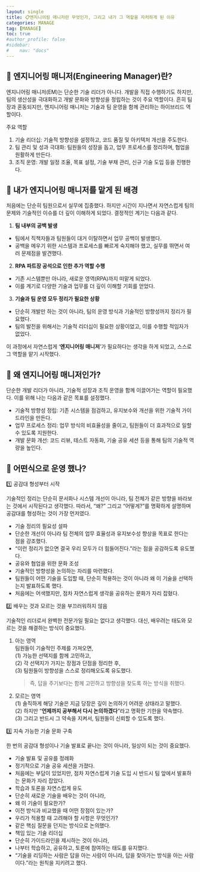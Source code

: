 ```yaml
---
layout: single
title: 📋엔지니어링 매니저란 무엇인가, 그리고 내가 그 역할을 자처하게 된 이유
categories: MANAGE
tag: [MANAGE]
toc: true
#author_profile: false
#sidebar:
#    nav: "docs"
---
```


## 🚀 엔지니어링 매니저(Engineering Manager)란?

엔지니어링 매니저(EM)는 단순한 기술 리더가 아니다. 개발을 직접 수행하기도 하지만, 팀의 생산성을 극대화하고 개발 문화와 방향성을 정립하는 것이 주요 역할이다. 흔히 팀장과 혼동되지만, 엔지니어링 매니저는 기술과 팀 운영을 함께 관리하는 하이브리드 역할이다.

주요 역할
1.	기술 리더십: 기술적 방향성을 설정하고, 코드 품질 및 아키텍처 개선을 주도한다.
2.	팀 관리 및 성과 극대화: 팀원들의 성장을 돕고, 업무 프로세스를 정리하며, 협업을 원활하게 만든다.
3.	조직 운영: 개발 일정 조율, 목표 설정, 기술 부채 관리, 신규 기술 도입 등을 진행한다.

## 📌 내가 엔지니어링 매니저를 맡게 된 배경

처음에는 단순히 팀원으로서 실무에 집중했다. 하지만 시간이 지나면서 자연스럽게 팀의 문제와 기술적인 이슈를 더 깊이 이해하게 되었다. 결정적인 계기는 다음과 같다.
1.	**팀 내부의 공백 발생**  
-	팀에서 직책자들과 팀원들이 대거 이탈하면서 업무 공백이 발생했다.
-	공백을 메우기 위한 시스템과 프로세스를 빠르게 숙지해야 했고, 실무를 뛰면서 여러 문제점을 발견했다.
2.	**RPA 파트장 공석으로 인한 추가 역할 수행**  
-	기존 시스템뿐만 아니라, 새로운 영역(RPA)까지 떠맡게 되었다.
-	이를 계기로 다양한 기술과 업무를 더 깊이 이해할 기회를 얻었다.
3.	**기술과 팀 운영 모두 정리가 필요한 상황**
-	단순히 개발만 하는 것이 아니라, 팀의 운영 방식과 기술적인 방향성까지 정리가 필요했다.
-	팀의 발전을 위해서는 기술적 리더십이 필요한 상황이었고, 이를 수행할 적임자가 없었다.

이 과정에서 자연스럽게 ‘**엔지니어링 매니저**’가 필요하다는 생각을 하게 되었고, 스스로 그 역할을 맡기 시작했다.

## 🎯 왜 엔지니어링 매니저인가?

단순한 개발 리더가 아니라, 기술적 성장과 조직 운영을 함께 이끌어가는 역할이 필요했다. 이를 위해 나는 다음과 같은 목표를 설정했다.
- 기술적 방향성 정립: 기존 시스템을 점검하고, 유지보수와 개선을 위한 기술적 가이드라인을 만든다.
- 업무 프로세스 정리: 업무 방식의 비효율성을 줄이고, 팀원들이 더 효과적으로 일할 수 있도록 지원한다.
- 개발 문화 개선: 코드 리뷰, 테스트 자동화, 기술 공유 세션 등을 통해 팀의 기술적 역량을 높인다.

## 🚀 어떤식으로 운영 했나?

1️⃣ 공감대 형성부터 시작

기술적인 정리는 단순히 문서화나 시스템 개선이 아니라, 팀 전체가 같은 방향을 바라보는 것에서 시작된다고 생각했다.
따라서, “왜?” 그리고 “어떻게?”를 명확하게 설명하며 공감대를 형성하는 것이 가장 먼저였다.
-	기술 정리의 필요성 설파
-	단순한 개선이 아니라 팀 전체의 업무 효율성과 유지보수성 향상을 목표로 한다는 점을 강조했다.
-	“이런 정리가 없으면 결국 우리 모두가 더 힘들어진다.”라는 점을 공감하도록 유도했다.
-	공유와 협업을 위한 문화 조성
-	기술적인 방향성을 논의하는 자리를 마련했다.
-	팀원들이 어떤 기술을 도입할 때, 단순히 적용하는 것이 아니라 왜 이 기술을 선택하는지 발표하도록 했다.
-	처음에는 어색했지만, 점차 자연스럽게 생각을 공유하는 문화가 자리 잡혔다.

2️⃣ 배우는 것과 모르는 것을 부끄러워하지 않음

기술적인 리더로서 완벽한 전문가일 필요는 없다고 생각했다. 대신, 배우려는 태도와 모르는 것을 해결하는 방식이 중요했다.
1. 아는 영역   
팀원들이 기술적인 주제를 가져오면,  
   (1) 가능한 선택지를 함께 고민하고,  
   (2) 각 선택지가 가지는 장점과 단점을 정리한 후,  
	(3)	팀원들이 방향성을 스스로 정리해오도록 유도했다.  

	> 즉, 답을 주기보다는 함께 고민하고 방향성을 찾도록 하는 방식을 취했다.

2. 모르는 영역  
   (1)	솔직하게 해당 기술은 지금 당장은 깊이 논의하기 어려운 상태라고 말했다.  
   (2)	하지만 “**언제까지 공부해서 다시 논의하겠다**”라고 명확한 기한을 약속했다.  
   (3)	그리고 반드시 그 약속을 지켜서, 팀원들이 신뢰할 수 있도록 했다.

3️⃣ 지속 가능한 기술 문화 구축

한 번의 공감대 형성이나 기술 발표로 끝나는 것이 아니라, 일상이 되는 것이 중요했다.
-	기술 발표 및 공유를 정례화
-	정기적으로 기술 공유 세션을 가졌다.
-	처음에는 부담이 있었지만, 점차 자연스럽게 기술 도입 시 반드시 팀 앞에서 발표하는 문화가 자리 잡았다.
-	학습과 토론을 자연스럽게 유도
-	단순히 새로운 기술을 배우는 것이 아니라,
-	왜 이 기술이 필요한가?
-	이전 방식과 비교했을 때 어떤 장점이 있는가?
-	우리가 적용할 때 고려해야 할 사항은 무엇인가?
-	같은 핵심 질문을 던지는 방식으로 논의했다.
-	책임 있는 기술 리더십
-	단순히 가이드라인을 제시하는 것이 아니라,
-	나부터 학습하고, 공유하고, 토론에 참여하는 태도를 유지했다.
-	“기술을 리딩하는 사람은 답을 아는 사람이 아니라, 답을 찾아가는 방식을 아는 사람이다.”라는 원칙을 지키려고 했다.